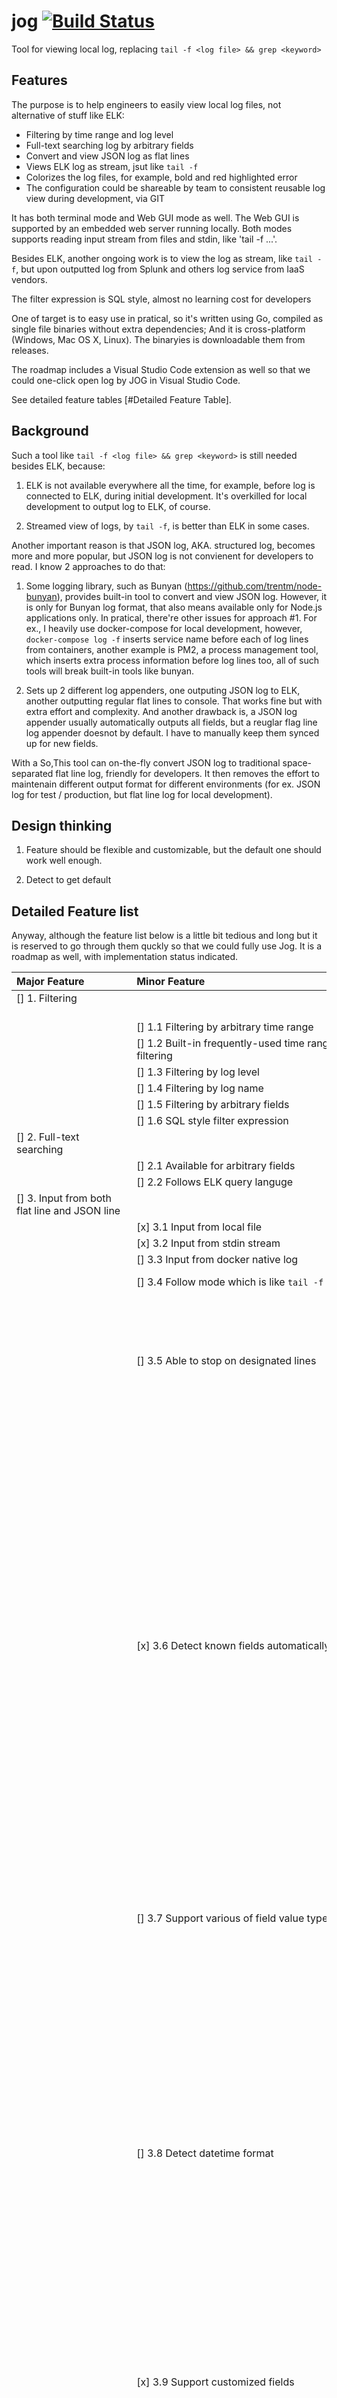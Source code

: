# jog [![Build Status](https://travis-ci.org/qiangyt/jog.svg?branch=master)](https://travis-ci.org/qiangyt/jog)
Tool for viewing local log, replacing `tail -f <log file> && grep <keyword>`

## Features
The purpose is to help engineers to easily view local log files, not alternative of stuff like ELK:

   - Filtering by time range and log level
   - Full-text searching log by arbitrary fields
   - Convert and view JSON log as flat lines
   - Views ELK log as stream, jsut like `tail -f`
   - Colorizes the log files, for example, bold and red highlighted error
   - The configuration could be shareable by team to consistent reusable log view during development, via GIT

It has both terminal mode and Web GUI mode as well. The Web GUI is supported by an embedded web server running locally. Both modes supports reading input stream from files and stdin, like 'tail -f ...'.

Besides ELK, another ongoing work is to view the log as stream, like `tail -f`, but upon outputted log from Splunk and others log service from IaaS vendors.

The filter expression is SQL style, almost no learning cost for developers

One of target is to easy use in pratical, so it's written using Go, compiled as single file binaries without extra dependencies; And it is cross-platform (Windows, Mac OS X, Linux). The binaryies is downloadable them from releases.

The roadmap includes a Visual Studio Code extension as well so that we could one-click open log by JOG in Visual Studio Code.

See detailed feature tables [#Detailed Feature Table].

## Background

Such a tool like `tail -f <log file> && grep <keyword>` is still needed besides ELK, because:

1. ELK is not available everywhere all the time, for example, before log is connected to ELK, during initial development. It's overkilled for local development to output log to ELK, of course.

2. Streamed view of logs, by `tail -f`, is better than ELK in some cases.

Another important reason is that JSON log, AKA. structured log, becomes more and more popular, but JSON log is not convienent for developers to read. I know 2 approaches to do that:

1. Some logging library, such as Bunyan (https://github.com/trentm/node-bunyan), provides built-in tool to convert and view JSON log. However, it is only for Bunyan log format, that also means available only for Node.js applications only. In pratical, there're other issues for approach #1. For ex., I heavily use docker-compose for local development, however, `docker-compose log -f` inserts service name before each of log lines from containers, another example is PM2, a process management tool, which inserts extra process information before log lines too, all of such tools will break built-in tools like bunyan.

2. Sets up 2 different log appenders, one outputing JSON log to ELK, another outputting regular flat lines to console. That works fine but with extra effort and complexity. And another drawback is, a JSON log appender usually automatically outputs all fields, but a reuglar flag line log appender doesnot by default. I have to manually keep them synced up for new fields.

With a So,This tool can on-the-fly convert JSON log to traditional space-separated flat line log, friendly for developers. It then removes the effort to maintenain different output format for different environments (for ex. JSON log for test / production, but flat line log for local development).

## Design thinking

1. Feature should be flexible and customizable, but the default one should work well enough.

2. Detect to get default


## Detailed Feature list

   Anyway, although the feature list below is a little bit tedious and long but it is reserved to go through them quckly so that we could fully use Jog. It is a roadmap as well, with implementation status indicated.

   | Major Feature                                 | Minor Feature                                        | Detail |
   | :-------------------------------------------- | :--------------------------------------------------- | :----- |
   | [] 1. Filtering &nbsp;&nbsp;&nbsp;&nbsp;&nbsp;&nbsp;&nbsp;&nbsp;&nbsp;&nbsp;&nbsp;&nbsp;&nbsp;&nbsp;&nbsp;&nbsp;&nbsp;&nbsp;&nbsp;&nbsp;&nbsp;&nbsp;&nbsp;&nbsp;&nbsp;&nbsp;&nbsp;&nbsp;&nbsp;&nbsp;&nbsp;&nbsp;&nbsp;&nbsp;&nbsp;&nbsp;&nbsp;&nbsp;&nbsp;&nbsp;&nbsp; | &nbsp;&nbsp;&nbsp;&nbsp;&nbsp;&nbsp;&nbsp;&nbsp;&nbsp;&nbsp;&nbsp;&nbsp;&nbsp;&nbsp;&nbsp;&nbsp;&nbsp;&nbsp;&nbsp;&nbsp;&nbsp;&nbsp;&nbsp;&nbsp;&nbsp;&nbsp;&nbsp;&nbsp;&nbsp;&nbsp;&nbsp;&nbsp;&nbsp;&nbsp;&nbsp;&nbsp;&nbsp;&nbsp;&nbsp;&nbsp;&nbsp;&nbsp;&nbsp;&nbsp;&nbsp;&nbsp;&nbsp;&nbsp;&nbsp;&nbsp;&nbsp;&nbsp;&nbsp;&nbsp;&nbsp;&nbsp;&nbsp;&nbsp;&nbsp;&nbsp;&nbsp;&nbsp;&nbsp;&nbsp;&nbsp;&nbsp;&nbsp;&nbsp;&nbsp;&nbsp;&nbsp;&nbsp;&nbsp;&nbsp; |        |
   |                                               | [] 1.1 Filtering by arbitrary time range             |        |
   |                                               | [] 1.2 Built-in frequently-used time range filtering | For ex., before 10 minutes |
   |                                               | [] 1.3 Filtering by log level                        |        |
   |                                               | [] 1.4 Filtering by log name                         |        |
   |                                               | [] 1.5 Filtering by arbitrary fields                 |        |
   |                                               | [] 1.6 SQL style filter expression                   |        |
   | [] 2. Full-text searching                     |                                                      |        |
   |                                               | [] 2.1 Available for arbitrary fields                |        |
   |                                               | [] 2.2 Follows ELK query languge                     |        |
   | [] 3. Input from both flat line and JSON line |                                                      |        |
   |                                               | [x] 3.1 Input from local file                         |        |
   |                                               | [x] 3.2 Input from stdin stream                       |        |
   |                                               | [] 3.3 Input from docker native log                  |        |
   |                                               | [] 3.4 Follow mode which is like `tail -f`           | turn on by default |
   |                                               | [] 3.5 Able to stop on designated lines              | Designates by either filter expression or full-text search. Helpful to capture particular log, like a debug breakpoint. Resumeable. |
   |                                               | [x] 3.6 Detect known fields automatically             | For ex., timestamp, leve, log name, PID, thread, message, stack trace, and so on. Log level value are quite similar too: INFO, WARN, ERROR, .... For exceptional cases, for example, Bunyan takes a number value 50 as ERROR level, this is doable by customizing the configuration profile. For Bunyan, that is built-in already. For others, we prefer to get them built-in too for the purpose of easy usage, could you help to submit a PR or an issue? |
   |                                               | [] 3.7 Support various of field value types          | Number, String, Timestamp, Enum. Particularily, Enum is useful for presenting log level values. |
   |                                               | [] 3.8 Detect datetime format                        | Datetime format usually follows standards. Jog supports ELK GROK to parse the datetime format. Datetime format usually follows ISO standards, so Jog provides built-in ISO datetime GROK and tries to extract them automatically. And actually, if don't need time-range filtering, we don't need datetime extraction mostlikely, just present datetime fields as plain text. |
   |                                               | [x] 3.9 Support customized fields                     | All fields that doesn't match standard field keywords are taken as customized fields. |
   |                                               | [x] 3.10 Detect startup line                          | Detects a line that indicates the startup is finished, then it is possible to highlight that line output to help developers to quickly locate it. Doable by regex matching.  |
   |                                               | [] 3.11 Convert and normalize regular flat log       | Useful for sequential processing (highlight, filtering, and so on) |
   |                                               | [] 3.12 For regular flat log, extract fields following Logstash compatible way (GROK) | |
   |                                               | [] 3.13 For GROK field extraction, provides built-in ELK compatible GROK patterns as much as possible | |
   |                                               | [x] 3.14 Convert and normalize JSON log line          |        |
   |                                               | [x] 3.15 Detect various of JSON format                | There're various of JSON log format, major differences are just different keywords and level value and so on. Their keywords are quite similar and nearly able to be listed exhaustively via a case-insensitive dictionary. The dictionary is customizable. By detect those keywords, the default built-in conversion will work for most cases, without need to customization. And by comparing of matching keywords, we could tell if or not the input matches which known format. The target is to built-in support as many as possible known formats. |
   |                                               | [x] 3.16 Support JSON lines mixed with regular lines  | Try best to convert the lines as JSON. If failed, take the line as non-JSON line, straightforward. For ex., for springboot banner lines. |
   |                                               | [x] 3.17 Support JSON having non-JSON prefix          | For example, `docker-compose log -f` inserts service name before each of log lines from containers, then follows by JSON lines. Such prefix is extracted and remaining JSON parts could be still recognized. |
   |                                               | [x] 3.18 Support nested JSON fields                   |        |
   | [] 4. Customizable output                     |                                                      |        |
   |                                               | [x] 4.1 Output as regular flat log lines, with customizable output pattern | Even for regular flat log line input, it is still useful when need to get a slice of logs filtering by time range, for example. |
   |                                               | [] 4.2 Output as JSON log line                       | Also useful when need to get a slice of logs filtering by time range, for example. |
   |                                               | [x] 4.3 Colorization                                  | For example, highlight log level with different color. Have built-in 16 RGB color, with extra style (bold, italic, background, ...) |
   |                                               | [x] 4.4 Compress prefix                              | Some fields, for ex., file name, class name, logger names, may be a long and tedious fully-qualified. 'Compress prefix' could shorten them. We could specify prefix separators, for ex.. `.`(dot) or `/` (file path separator), and define the compress action: either remove non-first-letter or remove the whole prefix. We could specify a white-list as well to skip compressing for specific prefixs.
   Many JAVA logging framework themselves supports compress already by removing non-first letter of package names, but we recommend to keep them uncompressed and use Jog to do the compression so that we could keep original full qualified message. When we found compressed logger names are not easy to read, we could dynamically turn off the compress to get back original full-qualified name back. That is more flexible than doing that in logger framework.
   |                                               | [x] 4.5 Output log line number                        | Useful to reference
   |                                               | [] 4.6 Output specified fields in separated line     | Useful for stacktrace and customized fields |
   | [] 5. Output to either console or web browser |                                                      |         |
   |                                               | [x] 5.1 Non-interactive console output mode           | all features, such as filtering and full-text search, should be configured via configuration file or command line arguments |
   |                                               | [] 5.2 Interactive console output mode               | configuration could be changed via a the interactive console UI |
   |                                               | [] 5.3 Output to web browser                         | like interactive console mode but in browser. Actually, Jog has an embeded tiny web server fo this purpose. |
   |  [] 6. External configuration                 |                                                      |         |
   |                                               | [] 6.1 YAML configuration file                       | Jog only supports YAML as configuration file format. Jog looks up them in locations: `$PWD/.jog`, `$HOME/.jog`,  `etc/.jog`. Jog configuration files in `$PWD/.jog` could be commited to project git repository to trace and share in the team. |
   |                                               | [] 6.2 Built-in default configuration file           | The built-in default configuration file is intellegent enough so most-likely works enough good. Run `jog -t` to see configuration example, and `jog -t full` to see full configuration items. |
   |                                               | [] 6.3 Support multiple profile                      | Each YAML configuration file specifies one profile which is the combination of output pattern & field extraction & field definition ..., and the file name is the profile name. Profile could be referred by name. |
   |  [] 7. Remove PII fields automatically        |                                                      | For example, password. Configurable via a #000000 list.
   |  [] 8. Telemetry                              |                                                      | Collect usage statistics to improve the detecting and get a better default configuration. Anonymous and turned on by default but of course allow to turn off |

## Usage:
  Download the executable binary (https://github.com/qiangyt/jog/releases/) to $PATH. For ex., for Mac OSX and Linux,

  ```shell
     sudo curl -L https://github.com/qiangyt/jog/releases/download/v0.9.13/jog.$(echo `uname -s` | tr A-Z a-z) -o /usr/local/bin/jog
     sudo chmod +x /usr/local/bin/jog
  ```

   * View a local JSON log file: `jog sample.log`

   * From stdin: `cat sample.log | ./jog`

   * From stdin steam: `tail -f sample.log | ./jog`

   * Check full usage: `jog -h`

      Usage:
        jog  [option...]  <your JSON log file path>
           or
        cat  <your JSON file path>  |  jog  [option...]

      Examples:
        1) view a json log:                                               jog app-20200701-1.log
        2) view a json log with specified config file:                    jog -c another.jog.yml app-20200701-1.log
        3) view docker-compose log:                                       docker-compose logs | jog
        4) print the default template:                                    jog -t
        5) view the json log with WARN level foreground color set to RED: jog -cs fields.level.enums.WARN.color=FgRed app-20200701-1.log
        6) view the WARN level config item:                               jog -cg fields.level.enums.WARN

      Options:
        -c,  --config <config file path>                            Specify config YAML file path. The default is .jog.yaml or $HOME/.jog.yaml
        -cs, --config-set <config item path>=<config item value>    Set value to specified config item
        -cg, --config-get <config item path>                        Get value to specified config item
        -t,  --template                                             Print a config YAML file template
        -h,  --help                                                 Display this information
        -V,  --version                                              Display app version information
        -d,  --debug                                                Print more error detail
     ```

## Build

   *  Install GOLANG

   *  In current directory, run `./build.sh`

## License

[MIT](/LICENSE)
